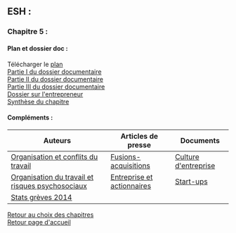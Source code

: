 ## ESH :
### **Chapitre 5 :**

#### Plan et dossier doc : <br />
Télécharger le [plan](http://download1980.mediafire.com/nv43yrai44qg/bj6883qjrwcn2u7/Plan+chap+5.pdf)<br /> 
[Partie I du dossier documentaire](http://download846.mediafire.com/45omgo3dnf7g/wik1bkip6jaatro/Chap+5+partie+I.pdf) <br />
[Partie II du dossier documentaire](http://download1348.mediafire.com/yfbqfw38f68g/e3le4k8e4gowea7/Chap+5+II.pdf) <br />
[Partie III du dossier documentaire](http://download1075.mediafire.com/etvxuyft2wng/4w4274vo2psdba7/Chap+5+partie+III.pdf) <br />
[Dossier sur l'entrepreneur](http://download1497.mediafire.com/wifubq1qy9wg/x74l634aqpadp3e/Dossier+entrepreneur.pdf) <br />
[Synthèse du chapitre](http://download1514.mediafire.com/aflaj2frh2cg/1alz2zaw6aziw6x/Synth%C3%A8se+chapitre+5.pdf) <br />


#### Compléments : <br />

Auteurs | Articles de presse | Documents
------------------- | ------------- | ------------
[Organisation et conflits du travail](http://download1511.mediafire.com/vlxjxer068ig/0cj3jzum98oh8rt/Organisation+et+conflits.pdf) | [Fusions-acquisitions](http://download1591.mediafire.com/8xsyggbrblwg/qcsi41q48nc6bum/Fusions-acquisitions.pdf) | [Culture d'entreprise](http://download850.mediafire.com/ztp8i174dtgg/k26b88ib8ueszf2/Culture+d%5C%27entreprise.pdf)
[Organisation du travail et risques psychosociaux](http://download1351.mediafire.com/hbx919ymyzrg/x8vk6gzmez7j00l/Organisation+du+travail+et+risques+psychosociaux.pdf) | [Entreprise et actionnaires](http://download1479.mediafire.com/01kodo20xifg/dbf0309iavmxxq5/Entreprise+et+actionnaires.pdf) | [Start-ups](http://download1574.mediafire.com/xgs1o94kuv4g/dkj35utacjydtcr/Start+up.pdf)
| [Stats grèves 2014](http://download1582.mediafire.com/tpb91g43610g/q476b4mroe9zcsq/Statistiques+gr%C3%A8ves+2014.pdf) 

[Retour au choix des chapitres](https://vaihess.github.io/eshece1/esh) <br />
[Retour page d'accueil](https://vaihess.github.io/eshece1)
